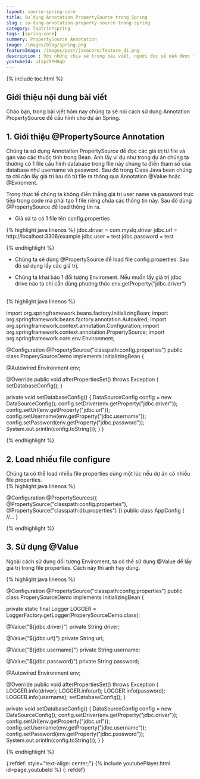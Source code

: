 ```yaml
---
layout: course-spring-core
title: Sử dụng Annotation PropertySource trong Spring
slug : su-dung-annotation-property-source-trong-spring
category: laptrinhspring
tags: [spring-core]
summery: PropertySource Annotation
image: /images/blog/spring.png
featureImage: /images/post/javacore/feature_di.png
description : Với những chia sẻ trong bài viết, người đọc sẽ nắm được tổng quan về @PropertySource Annotation trong lập trình Spring. Cùng với đó, với những ví dụ minh hoạ được đưa ra trong bài viết sẽ hướng dẫn người đọc cách thực hiện để load nhiều file configure trong Spring và cách thức để sử dụng @Value khi lập trình Spring.
youtubeId: uIzp7XPH8qQ
---
```


{% include toc.html %}

## **Giới thiệu nội dung bài viết**

Chào bạn, trong bài viết hôm nay chúng ta sẽ nói cách sử dụng Annotation PropertySource để cấu hình cho dự án Spring.
 

## **1. Giới thiệu @PropertySource Annotation**

Chúng ta sử dụng Annotation PropertySource để đọc các giá trị từ file và gán vào các thuộc tính trong Bean. Anh lấy ví dụ như trong dự án chúng ta thường có 1 file cấu hình database trong file này chúng ta điền tham số của database như username và password. Sau đó trong Class Java bean chúng ta chỉ cần lấy giá trị lưu đó từ file ra thông qua Annotation @Value hoặc @Eviroment. 

Trong thực tế chúng ta không điền thẳng giá trị user name và password trực tiếp trong code mà phải tạo 1 file riêng chứa các thông tin này. Sau đó dùng @PropertySource để load thông tin ra.

- Giả sử ta có 1 file tên config.properties


{% highlight java linenos %}
jdbc.driver = com.myslq.driver
jdbc.url    = http://localhost:3306/example
jdbc.user   = test
jdbc.password = test

{% endhighlight %}

- Chúng ta sẽ dùng @PropertySource để load file config.properties. Sau đó sử dụng lấy các giá trị.

- Chúng ta khai báo 1 đối tượng Enviroment. Nếu muốn lấy giá trị jdbc drive nào ta chỉ cần dùng phương thức env.getProperty("jdbc.driver")

<br>
{% highlight java linenos %}

import org.springframework.beans.factory.InitializingBean;
import org.springframework.beans.factory.annotation.Autowired;
import org.springframework.context.annotation.Configuration;
import org.springframework.context.annotation.PropertySource;
import org.springframework.core.env.Environment;

@Configuration
@PropertySource("classpath:config.properties")
public class ProperySourceDemo implements InitializingBean {

 @Autowired
 Environment env;

 @Override
 public void afterPropertiesSet() throws Exception {
  setDatabaseConfig();
 }

 private void setDatabaseConfig() {
  DataSourceConfig config = new DataSourceConfig();
  config.setDriver(env.getProperty("jdbc.driver"));
  config.setUrl(env.getProperty("jdbc.url"));
  config.setUsername(env.getProperty("jdbc.username"));
  config.setPassword(env.getProperty("jdbc.password"));
  System.out.println(config.toString());
 }
}

{% endhighlight %}

## **2. Load nhiều file configure**

Chúng ta có thể load nhiều file properties cùng một lúc nếu dự án có nhiều file properties.
<br>
{% highlight java linenos %}

 @Configuration
 @PropertySources({
  @PropertySource("classpath:config.properties"),
  @PropertySource("classpath:db.properties")
 })
 public class AppConfig {
  //...
 }

{% endhighlight %}

## **3. Sử dụng @Value**

Ngoài cách sử dụng đối tượng Enviroment, ta có thể sử dụng @Value để lấy giá trị trong file properties. Cách này thì anh hay dùng.

{% highlight java linenos %}

@Configuration
@PropertySource("classpath:config.properties")
public class ProperySourceDemo implements InitializingBean {

 private static final Logger LOGGER = LoggerFactory.getLogger(ProperySourceDemo.class);

 @Value("${jdbc.driver}")
 private String driver;

 @Value("${jdbc.url}")
 private String url;

 @Value("${jdbc.username}")
 private String username;

 @Value("${jdbc.password}")
 private String password;

 @Autowired
 Environment env;

 @Override
 public void afterPropertiesSet() throws Exception {
  LOGGER.info(driver);
  LOGGER.info(url);
  LOGGER.info(password);
  LOGGER.info(username);
  setDatabaseConfig();
 }

 private void setDatabaseConfig() {
  DataSourceConfig config = new DataSourceConfig();
  config.setDriver(env.getProperty("jdbc.driver"));
  config.setUrl(env.getProperty("jdbc.url"));
  config.setUsername(env.getProperty("jdbc.username"));
  config.setPassword(env.getProperty("jdbc.password"));
  System.out.println(config.toString());
 }
}


{% endhighlight %}

{:refdef: style="text-align: center;"}
{% include youtubePlayer.html id=page.youtubeId %}
{: refdef}















